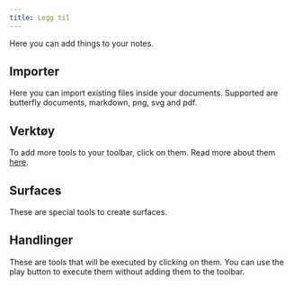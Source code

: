 ```yaml
---
title: Legg til
---
```


Here you can add things to your notes.

## Importer

Here you can import existing files inside your documents.
Supported are butterfly documents, markdown, png, svg and pdf.

## Verktøy

To add more tools to your toolbar, click on them.
Read more about them [here](../tools).

## Surfaces

These are special tools to create surfaces.

## Handlinger

These are tools that will be executed by clicking on them.
You can use the play button to execute them without adding them to the toolbar.
